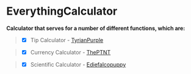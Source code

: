 # EverythingCalculator
**Calculator that serves for a number of different functions, which are:**
> - [X] Tip Calculator - [TyrianPurple](https://github.com/Tyrian-Purple)

> - [X] Currency Calculator - [ThePTNT](https://theptnt.github.io)

> - [X] Scientific Calculator - [Ediefalcopuppy](https://github.com/ediefalcopuppy)


